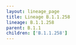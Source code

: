 ```yaml
---
layout: lineage_page
title: Lineage B.1.1.258
lineage: B.1.1.258
parent: B.1.1
children: ['B.1.1.258']
---
```

